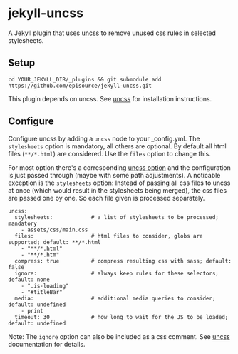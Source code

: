 # jekyll-uncss

A Jekyll plugin that uses [uncss](https://github.com/giakki/uncss) to remove unused css rules in selected stylesheets.

## Setup

    cd YOUR_JEKYLL_DIR/_plugins && git submodule add https://github.com/episource/jekyll-uncss.git
    
This plugin depends on uncss. See [uncss](https://github.com/giakki/uncss) for installation instructions.

## Configure

Configure uncss by adding a `uncss` node to your _config.yml. The `stylesheets` option is mandatory, all others are optional. By default all html files (`**/*.html`) are considered. Use the `files` option to change this.

For most option there's a corresponding [uncss option](https://github.com/giakki/uncss) and the configuration is just passed through (maybe with some path adjustments). A noticable exception is the `stylesheets` option: Instead of passing all css files to uncss at once (which would result in the stylesheets being merged), the css files are passed one by one. So each file given is processed separately. 

    uncss:
      stylesheets:            # a list of stylesheets to be processed; mandatory
        - assets/css/main.css
      files:                  # html files to consider, globs are supported; default: **/*.html
        - "**/*.html"
        - "**/*.htm"
      compress: true          # compress resulting css with sass; default: false
      ignore:                 # always keep rules for these selectors; default: none
        - ".is-loading"
        - "#titleBar"
      media:                  # additional media queries to consider; default: undefined
        - print
      timeout: 30             # how long to wait for the JS to be loaded; default: undefined

Note: The `ignore` option can also be included as a css comment. See [uncss](https://github.com/giakki/uncss) documentation for details.